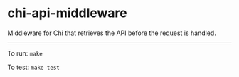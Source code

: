 # chi-api-middleware

Middleware for Chi that retrieves the API before the request is handled. 

---

To run: `make`

To test: `make test`
